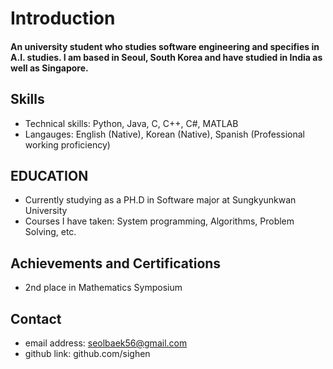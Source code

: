 # Introduction
#### An university student who studies software engineering and specifies in A.I. studies. I am based in Seoul, South Korea and have studied in India as well as Singapore. 

## Skills
- Technical skills: Python, Java, C, C++, C#, MATLAB
- Langauges: English (Native), Korean (Native), Spanish (Professional working proficiency)

## EDUCATION
- Currently studying as a PH.D in Software major at Sungkyunkwan University
- Courses I have taken: System programming, Algorithms, Problem Solving, etc.

## Achievements and Certifications
- 2nd place in Mathematics Symposium

## Contact
- email address: seolbaek56@gmail.com
- github link: github.com/sighen
